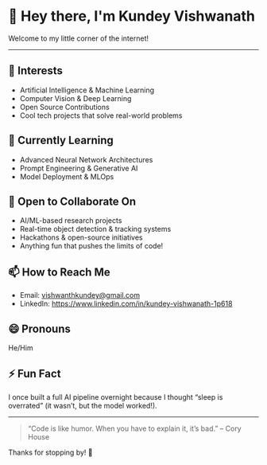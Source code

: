 # 👋 Hey there, I'm Kundey Vishwanath

Welcome to my little corner of the internet!

---

## 👀 Interests
- Artificial Intelligence & Machine Learning  
- Computer Vision & Deep Learning  
- Open Source Contributions  
- Cool tech projects that solve real-world problems

## 🌱 Currently Learning
- Advanced Neural Network Architectures  
- Prompt Engineering & Generative AI  
- Model Deployment & MLOps

## 💞️ Open to Collaborate On
- AI/ML-based research projects  
- Real-time object detection & tracking systems  
- Hackathons & open-source initiatives  
- Anything fun that pushes the limits of code!

## 📫 How to Reach Me
- Email: vishwanthkundey@gmail.com 
- LinkedIn: https://www.linkedin.com/in/kundey-vishwanath-1p618  


## 😄 Pronouns
He/Him

## ⚡ Fun Fact
I once built a full AI pipeline overnight because I thought “sleep is overrated” (it wasn’t, but the model worked!).

---

> “Code is like humor. When you have to explain it, it’s bad.” – Cory House

Thanks for stopping by! 🚀  
